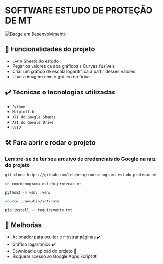 # SOFTWARE ESTUDO DE PROTEÇÃO DE MT

![Badge em Desenvolvimento](http://img.shields.io/static/v1?label=STATUS&message=EM%20DESENVOLVIMENTO&color=GREEN&style=for-the-badge)

## 🔨 Funcionalidades do projeto
- Ler a [Sheets do estudo](https://docs.google.com/spreadsheets/d/1leH--H-NLNYL_4YTNfXmNuVatE8njoKLRqKdOQbt198/edit#gid=1455473048)
- Pegar os valores da aba gráficos e Curvas_fusíveis
- Criar um gráfico de escala logarítmica a partir desses valores
- Upar a imagem com o gráfico no Drive

## ✔️ Técnicas e tecnologias utilizadas
- `Python`
- `Matplotlib`
- `API do Google Sheets`
- `API do Google Drive`
- `UUID` 


## 🛠️ Para abrir e rodar o projeto

### Lembre-se de ter seu arquivo de credenciais do Google na raiz do projeto

```bash
git clone https://github.com/fehenriq/coordenograma-estudo-protecao-mt.git
```

```bash
cd coordenograma-estudo-protecao-mt
```

```bash
python3 -m venv .venv
```

```bash
source .venv/bin/activate
```

```bash
pip install -r requirements.txt
```

## 📝 Melhorias
- Acionador para ocultar e mostrar páginas ✔️
- Gráfico logarítmico ✔️
- Download e upload do projeto 🚧
- Bloquear acesso ao Google Apps Script ❌